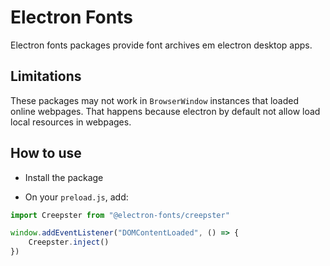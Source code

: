 # Electron Fonts

Electron fonts packages provide font archives em electron desktop apps.

## Limitations

These packages may not work in `BrowserWindow` instances that loaded online webpages. That happens because electron by default not allow load local resources in webpages.

## How to use

* Install the package

* On your `preload.js`, add:

```ts
import Creepster from "@electron-fonts/creepster"

window.addEventListener("DOMContentLoaded", () => {
    Creepster.inject()
})
```